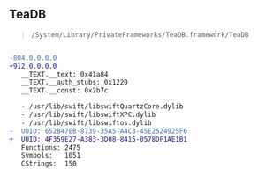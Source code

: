 ## TeaDB

> `/System/Library/PrivateFrameworks/TeaDB.framework/TeaDB`

```diff

-804.0.0.0.0
+912.0.0.0.0
   __TEXT.__text: 0x41a84
   __TEXT.__auth_stubs: 0x1220
   __TEXT.__const: 0x2b7c

   - /usr/lib/swift/libswiftQuartzCore.dylib
   - /usr/lib/swift/libswiftXPC.dylib
   - /usr/lib/swift/libswiftos.dylib
-  UUID: 652B47EB-8739-35A5-A4C3-45E2624925F6
+  UUID: 4F359E27-A383-3D08-8415-0578DF1AE1B1
   Functions: 2475
   Symbols:   1051
   CStrings:  150

```
